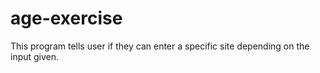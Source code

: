 # age-exercise

This program tells user if they can enter a specific site depending on the input given.
